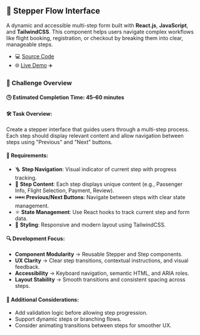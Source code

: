 ## 🧭 Stepper Flow Interface

A dynamic and accessible multi-step form built with **React.js**, **JavaScript**, and **TailwindCSS**. This component helps users navigate complex workflows like flight booking, registration, or checkout by breaking them into clear, manageable steps.

- 💻 [Source Code](/src/features/stepper)
- 🌐 [Live Demo](https://devfoundry.netlify.app/stepper) ✈️

### 🎯 Challenge Overview

#### 🕒 Estimated Completion Time: 45–60 minutes

#### 🛠️ Task Overview:

Create a stepper interface that guides users through a multi-step process. Each step should display relevant content and allow navigation between steps using "Previous" and "Next" buttons.

#### 📌 Requirements:

- 🪜 **Step Navigation**: Visual indicator of current step with progress tracking.
- 📄 **Step Content**: Each step displays unique content (e.g., Passenger Info, Flight Selection, Payment, Review).
- ⏮️⏭️ **Previous/Next Buttons**: Navigate between steps with clear state management.
- ⚛️ **State Management**: Use React hooks to track current step and form data.
- 🎨 **Styling**: Responsive and modern layout using TailwindCSS.

#### 🔍 Development Focus:

- **Component Modularity** → Reusable Stepper and Step components.
- **UX Clarity** → Clear step transitions, contextual instructions, and visual feedback.
- **Accessibility** → Keyboard navigation, semantic HTML, and ARIA roles.
- **Layout Stability** → Smooth transitions and consistent spacing across steps.

#### 🌟 Additional Considerations:

- Add validation logic before allowing step progression.
- Support dynamic steps or branching flows.
- Consider animating transitions between steps for smoother UX.
